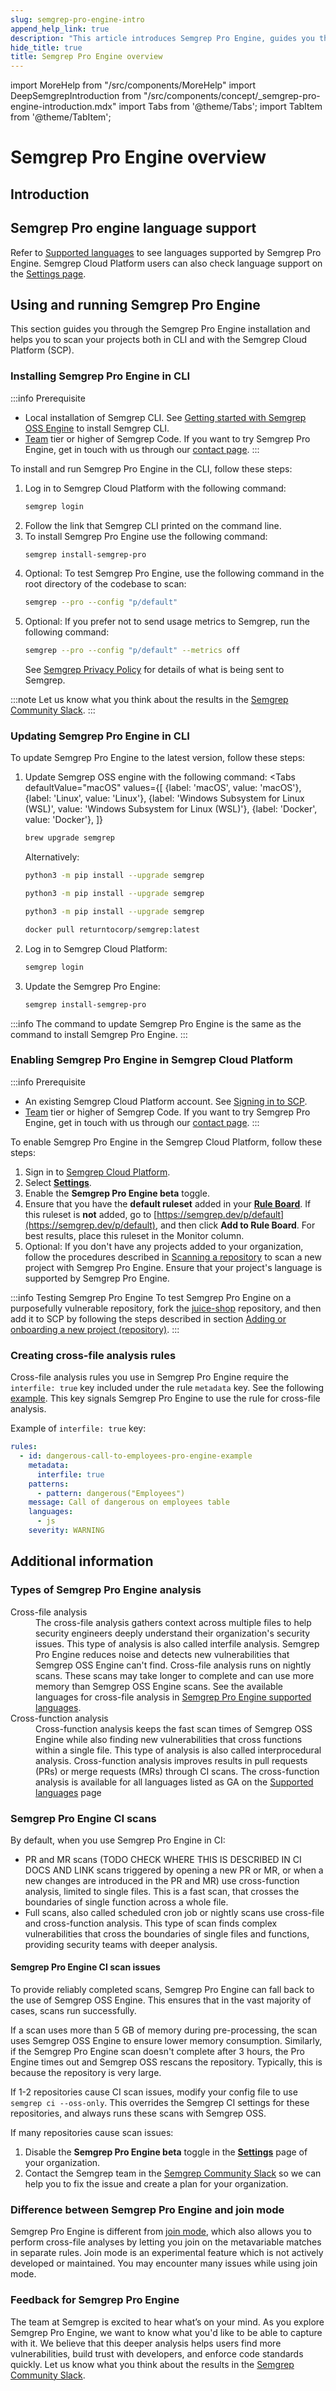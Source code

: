 ```yaml
---
slug: semgrep-pro-engine-intro
append_help_link: true
description: "This article introduces Semgrep Pro Engine, guides you through installation, and provides some additional information."
hide_title: true
title: Semgrep Pro Engine overview
---
```


import MoreHelp from "/src/components/MoreHelp"
import DeepSemgrepIntroduction from "/src/components/concept/_semgrep-pro-engine-introduction.mdx"
import Tabs from '@theme/Tabs';
import TabItem from '@theme/TabItem';

# Semgrep Pro Engine overview

## Introduction

<DeepSemgrepIntroduction />

## Semgrep Pro engine language support

Refer to [Supported languages](/supported-languages/#semgrep-pro-engine) to see languages supported by Semgrep Pro Engine. Semgrep Cloud Platform users can also check language support on the [Settings page](https://semgrep.dev/orgs/-/settings).

## Using and running Semgrep Pro Engine

This section guides you through the Semgrep Pro Engine installation and helps you to scan your projects both in CLI and with the Semgrep Cloud Platform (SCP).

### Installing Semgrep Pro Engine in CLI

:::info Prerequisite
- Local installation of Semgrep CLI. See [Getting started with Semgrep OSS Engine](/getting-started) to install Semgrep CLI.
- [Team](https://semgrep.dev/pricing) tier or higher of Semgrep Code. If you want to try Semgrep Pro Engine, get in touch with us through our [contact page](https://semgrep.dev/contact-us).
:::

To install and run Semgrep Pro Engine in the CLI, follow these steps:

1. Log in to Semgrep Cloud Platform with the following command:
    ```sh
    semgrep login
    ```
1. Follow the link that Semgrep CLI printed on the command line.
1. To install Semgrep Pro Engine use the following command:
    ```sh
    semgrep install-semgrep-pro
    ```
1. Optional: To test Semgrep Pro Engine, use the following command in the root directory of the codebase to scan:
    ```bash
    semgrep --pro --config "p/default" 
    ```
1. Optional: If you prefer not to send usage metrics to Semgrep, run the following command:
    ```bash
    semgrep --pro --config "p/default" --metrics off
    ```
    See [Semgrep Privacy Policy](/metrics) for details of what is being sent to Semgrep.

:::note
Let us know what you think about the results in the <a href="https://go.semgrep.dev/slack">Semgrep Community Slack</a>.
:::

### Updating Semgrep Pro Engine in CLI

To update Semgrep Pro Engine to the latest version, follow these steps:

1. Update Semgrep OSS engine with the following command:
    <Tabs
        defaultValue="macOS"
        values={[
        {label: 'macOS', value: 'macOS'},
        {label: 'Linux', value: 'Linux'},
        {label: 'Windows Subsystem for Linux (WSL)', value: 'Windows Subsystem for Linux (WSL)'},
        {label: 'Docker', value: 'Docker'},
        ]}
    >

    <TabItem value='macOS'>

    ```bash
    brew upgrade semgrep
    ```

    Alternatively:

    ```bash
    python3 -m pip install --upgrade semgrep
    ```

    </TabItem>

    <TabItem value='Linux'>

    ```bash
    python3 -m pip install --upgrade semgrep
    ```

    </TabItem>

    <TabItem value='Windows Subsystem for Linux (WSL)'>

    ```bash
    python3 -m pip install --upgrade semgrep
    ```

    </TabItem>

    <TabItem value='Docker'>

    ```bash
    docker pull returntocorp/semgrep:latest
    ```

    </TabItem>

    </Tabs>

1. Log in to Semgrep Cloud Platform:
    ```sh
    semgrep login
    ```
1. Update the Semgrep Pro Engine:
    ```sh
    semgrep install-semgrep-pro
    ```

:::info
The command to update Semgrep Pro Engine is the same as the command to install Semgrep Pro Engine.
:::

### Enabling Semgrep Pro Engine in Semgrep Cloud Platform

:::info Prerequisite
- An existing Semgrep Cloud Platform account. See [Signing in to SCP](/semgrep-code/getting-started/#semgrep-code-with-semgrep-cloud-platform).
- [Team](https://semgrep.dev/pricing) tier or higher of Semgrep Code. If you want to try Semgrep Pro Engine, get in touch with us through our [contact page](https://semgrep.dev/contact-us).
:::

To enable Semgrep Pro Engine in the Semgrep Cloud Platform, follow these steps:

1. Sign in to [Semgrep Cloud Platform](https://semgrep.dev/login).
1. Select **[Settings](https://semgrep.dev/orgs/-/settings)**.
1. Enable the <i class="fa-solid fa-toggle-large-on"></i> **Semgrep Pro Engine beta** toggle.
1. Ensure that you have the **default ruleset** added in your **[Rule Board](https://semgrep.dev/orgs/-/board)**. If this ruleset is **not** added, go to [https://semgrep.dev/p/default](https://semgrep.dev/p/default), and then click **Add to Rule Board**. For best results, place this ruleset in the Monitor column.
1. Optional: If you don't have any projects added to your organization, follow the procedures described in [Scanning a repository](/semgrep-code/getting-started/#semgrep-code-with-semgrep-cloud-platform) to scan a new project with Semgrep Pro Engine. Ensure that your project's language is supported by Semgrep Pro Engine.

:::info Testing Semgrep Pro Engine
To test Semgrep Pro Engine on a purposefully vulnerable repository, fork the [juice-shop](https://github.com/juice-shop/juice-shop) repository, and then add it to SCP by following the steps described in section [Adding or onboarding a new project (repository)](/semgrep-code/getting-started/#adding-or-onboarding-a-new-project-repository).
:::

### Creating cross-file analysis rules

Cross-file analysis rules you use in Semgrep Pro Engine require the `interfile: true` key included under the rule `metadata` key. See the following [example](https://semgrep.dev/s/3NZb). This key signals Semgrep Pro Engine to use the rule for cross-file analysis.

Example of `interfile: true` key:
```yaml
rules:
  - id: dangerous-call-to-employees-pro-engine-example
    metadata:
      interfile: true
    patterns:
      - pattern: dangerous("Employees")
    message: Call of dangerous on employees table
    languages:
      - js
    severity: WARNING
```

## Additional information

### Types of Semgrep Pro Engine analysis  

<dl>
    <dt>Cross-file analysis</dt>
    <dd>The cross-file analysis gathers context across multiple files to help security engineers deeply understand their organization's security issues. This type of analysis is also called interfile analysis. Semgrep Pro Engine reduces noise and detects new vulnerabilities that Semgrep OSS Engine can't find. Cross-file analysis runs on nightly scans. These scans may take longer to complete and can use more memory than Semgrep OSS Engine scans. See the available languages for cross-file analysis in <a href="/docs/supported-languages/#semgrep-pro-engine">Semgrep Pro Engine supported languages</a>.</dd>
    <dt>Cross-function analysis</dt>
    <dd>Cross-function analysis keeps the fast scan times of Semgrep OSS Engine while also finding new vulnerabilities that cross functions within a single file. This type of analysis is also called interprocedural analysis. Cross-function analysis improves results in pull requests (PRs) or merge requests (MRs) through CI scans. The cross-function analysis is available for all languages listed as GA on the <a href="/docs/supported-languages/">Supported languages</a> page</dd>
</dl>

### Semgrep Pro Engine CI scans

By default, when you use Semgrep Pro Engine in CI:

- PR and MR scans (TODO CHECK WHERE THIS IS DESCRIBED IN CI DOCS AND LINK scans triggered by opening a new PR or MR, or when a new changes are introduced in the PR and MR) use cross-function analysis, limited to single files. This is a fast scan, that crosses the boundaries of single function across a whole file.
- Full scans, also called scheduled cron job or nightly scans use cross-file and cross-function analysis. This type of scan finds complex vulnerabilities that cross the boundaries of single files and functions, providing security teams with deeper analysis.

#### Semgrep Pro Engine CI scan issues

To provide reliably completed scans, Semgrep Pro Engine can fall back to the use of Semgrep OSS Engine. This ensures that in the vast majority of cases, scans run successfully.

If a scan uses more than 5&nbsp;GB of memory during pre-processing, the scan uses Semgrep OSS Engine to ensure lower memory consumption. Similarly, if the Semgrep Pro Engine scan doesn't complete after 3 hours, the Pro Engine times out and Semgrep OSS rescans the repository. Typically, this is because the repository is very large.

If 1-2 repositories cause CI scan issues, modify your config file to use `semgrep ci --oss-only`. This overrides the Semgrep CI settings for these repositories, and always runs these scans with Semgrep OSS. 

If many repositories cause scan issues:
1. Disable the <i class="fa-solid fa-toggle-large-on"></i> **Semgrep Pro Engine beta** toggle in the **[Settings](https://semgrep.dev/orgs/-/settings)** page of your organization.
1. Contact the Semgrep team in the <a href="https://go.semgrep.dev/slack">Semgrep Community Slack</a> so we can help you to fix the issue and create a plan for your organization.

### Difference between Semgrep Pro Engine and join mode

Semgrep Pro Engine is different from [join mode](/writing-rules/experiments/join-mode/overview/), which also allows you to perform cross-file analyses by letting you join on the metavariable matches in separate rules. Join mode is an experimental feature which is not actively developed or maintained. You may encounter many issues while using join mode.

### Feedback for Semgrep Pro Engine

The team at Semgrep is excited to hear what’s on your mind. As you explore Semgrep Pro Engine, we want to know what you'd like to be able to capture with it. We believe that this deeper analysis helps users find more vulnerabilities, build trust with developers, and enforce code standards quickly. Let us know what you think about the results in the <a href="https://go.semgrep.dev/slack">Semgrep Community Slack</a>.

<MoreHelp />
